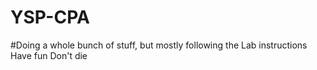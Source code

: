 # YSP-CPA
#Doing a whole bunch of stuff, but mostly following the Lab instructions Have fun Don't die
